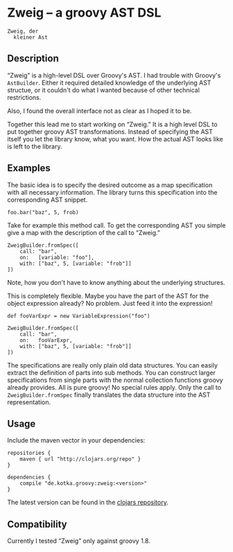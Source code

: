 # Zweig – a groovy AST DSL

    Zweig, der
      kleiner Ast

## Description

“Zweig” is a high-level DSL over Groovy's AST. I had trouble with
Groovy's `AstBuilder`. Either it required detailed knowledge of the
underlying AST structue, or it couldn't do what I wanted because
of other technical restrictions.

Also, I found the overall interface not as clear as I hoped it to be.

Together this lead me to start working on “Zweig.” It is a high level
DSL to put together groovy AST transformations. Instead of specifying
the AST itself you let the library know, what you want. How the actual
AST looks like is left to the library.

## Examples

The basic idea is to specify the desired outcome as a map specification
with all necessary information. The library turns this specification
into the corresponding AST snippet.

    foo.bar("baz", 5, frob)

Take for example this method call. To get the corresponding AST you
simple give a map with the description of the call to “Zweig.”

    ZweigBuilder.fromSpec([
        call: "bar",
        on:   [variable: "foo"],
        with: ["baz", 5, [variable: "frob"]]
    ])

Note, how you don't have to know anything about the underlying structures.

This is completely flexible. Maybe you have the part of the AST for the
object expression already? No problem. Just feed it into the expression!

    def fooVarExpr = new VariableExpression("foo")

    ZweigBuilder.fromSpec([
        call: "bar",
        on:   fooVarExpr,
        with: ["baz", 5, [variable: "frob"]]
    ])

The specifications are really only plain old data structures. You can
easily extract the definition of parts into sub methods. You can construct
larger specifications from single parts with the normal collection
functions groovy already provides. All is pure groovy! No special rules
apply. Only the call to `ZweigBuilder.fromSpec` finally translates the
data structure into the AST representation.

## Usage

Include the maven vector in your dependencies:

    repositories {
        maven { url "http://clojars.org/repo" }
    }

    dependencies {
        compile "de.kotka.groovy:zweig:<version>"
    }

The latest version can be found in the [clojars repository](http://clojars.org/de.kotka.groovy.zweig/zweig).

## Compatibility

Currently I tested “Zweig” only against groovy 1.8.
